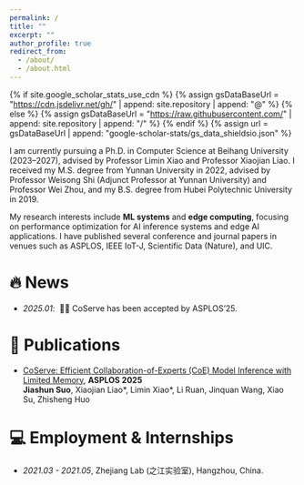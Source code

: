```yaml
---
permalink: /
title: ""
excerpt: ""
author_profile: true
redirect_from: 
  - /about/
  - /about.html
---
```


{% if site.google_scholar_stats_use_cdn %}
{% assign gsDataBaseUrl = "https://cdn.jsdelivr.net/gh/" | append: site.repository | append: "@" %}
{% else %}
{% assign gsDataBaseUrl = "https://raw.githubusercontent.com/" | append: site.repository | append: "/" %}
{% endif %}
{% assign url = gsDataBaseUrl | append: "google-scholar-stats/gs_data_shieldsio.json" %}

<span class='anchor' id='about-me'></span>

I am currently pursuing a Ph.D. in Computer Science at Beihang University (2023–2027), advised by Professor Limin Xiao and Professor Xiaojian Liao. 
I received my M.S. degree from Yunnan University in 2022, advised by Professor Weisong Shi (Adjunct Professor at Yunnan University) and Professor Wei Zhou, and my B.S. degree from Hubei Polytechnic University in 2019.

My research interests include **ML systems** and **edge computing**, focusing on performance optimization for AI inference systems and edge AI applications. 
I have published several conference and journal papers in venues such as ASPLOS, IEEE IoT-J, Scientific Data (Nature), and UIC.


# 🔥 News
- *2025.01*: &nbsp;🎉🎉 CoServe has been accepted by ASPLOS’25.

# 📝 Publications 
- [CoServe: Efficient Collaboration-of-Experts (CoE) Model Inference with Limited Memory](https://suojiashun.github.io/), **ASPLOS 2025**  
**Jiashun Suo**, Xiaojian Liao*, Limin Xiao*, Li Ruan, Jinquan Wang, Xiao Su, Zhisheng Huo

# 💻 Employment & Internships
- *2021.03 - 2021.05*, Zhejiang Lab (之江实验室), Hangzhou, China.
